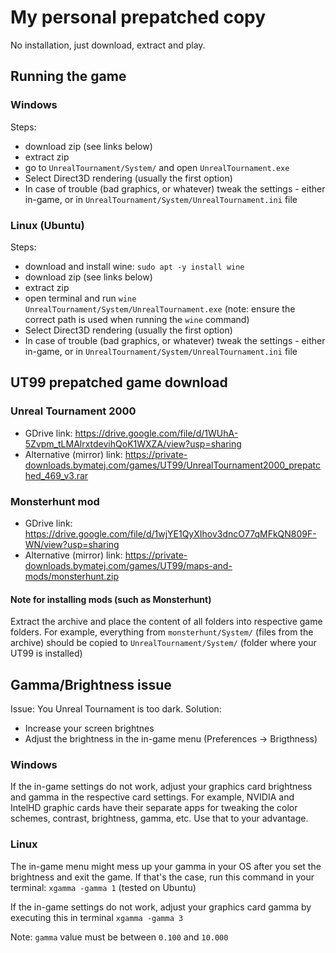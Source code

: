 # My personal prepatched copy
No installation, just download, extract and play. 


## Running the game
### Windows
Steps: 
- download zip (see links below)
- extract zip
- go to `UnrealTournament/System/` and open `UnrealTournament.exe`
- Select Direct3D rendering (usually the first option)
- In case of trouble (bad graphics, or whatever) tweak the settings - either in-game, or in `UnrealTournament/System/UnrealTournament.ini` file

### Linux (Ubuntu)
Steps: 
- download and install wine: `sudo apt -y install wine`
- download zip (see links below)
- extract zip
- open terminal and run `wine UnrealTournament/System/UnrealTournament.exe` (note: ensure the correct path is used when running the `wine` command)
- Select Direct3D rendering (usually the first option)
- In case of trouble (bad graphics, or whatever) tweak the settings - either in-game, or in `UnrealTournament/System/UnrealTournament.ini` file


## UT99 prepatched game download
### Unreal Tournament 2000
- GDrive link: https://drive.google.com/file/d/1WUhA-5Zvpm_tLMAlrxtdevihQoK1WXZA/view?usp=sharing
- Alternative (mirror) link: https://private-downloads.bymatej.com/games/UT99/UnrealTournament2000_prepatched_469_v3.rar

### Monsterhunt mod
- GDrive link: https://drive.google.com/file/d/1wjYE1QyXIhov3dncO77qMFkQN809F-WN/view?usp=sharing
- Alternative (mirror) link: https://private-downloads.bymatej.com/games/UT99/maps-and-mods/monsterhunt.zip

#### Note for installing mods (such as Monsterhunt)
Extract the archive and place the content of all folders into respective game folders. 
For example, everything from `monsterhunt/System/` (files from the archive) should be copied to `UnrealTournament/System/` (folder where your UT99 is installed)


## Gamma/Brightness issue
Issue: You Unreal Tournament is too dark. 
Solution: 
- Increase your screen brightnes
- Adjust the brightness in the in-game menu (Preferences -> Brigthness)

### Windows
If the in-game settings do not work, adjust your graphics card brightness and gamma in the respective card settings. For example, NVIDIA and IntelHD graphic cards have their separate apps for tweaking the color schemes, contrast, brightness, gamma, etc. Use that to your advantage.

### Linux
The in-game menu might mess up your gamma in your OS after you set the brightness and exit the game. If that's the case, run this command in your terminal: `xgamma -gamma 1` (tested on Ubuntu)

If the in-game settings do not work, adjust your graphics card gamma by executing this in terminal `xgamma -gamma 3`

Note: `gamma` value must be between `0.100` and `10.000`
